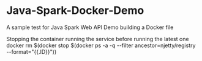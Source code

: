 # Java-Spark-Docker-Demo
A sample test for Java Spark Web API Demo building a Docker file

Stopping the container running the service before running the latest one
docker rm $(docker stop $(docker ps -a -q --filter ancestor=njetty/registry --format="{{.ID}}"))

